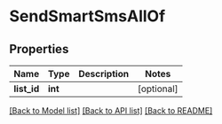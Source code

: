 # SendSmartSmsAllOf

## Properties
Name | Type | Description | Notes
------------ | ------------- | ------------- | -------------
**list_id** | **int** |  | [optional] 

[[Back to Model list]](../README.md#documentation-for-models) [[Back to API list]](../README.md#documentation-for-api-endpoints) [[Back to README]](../README.md)



